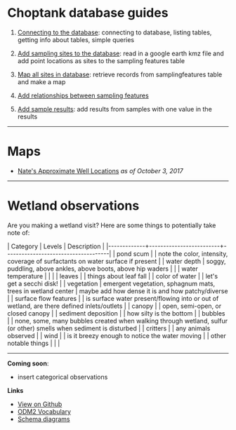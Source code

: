 # Choptank database guides

1. [Connecting to the database](https://palmerlab-umd.github.io/choptank-db/connect.html): connecting to database, listing tables, getting info about tables, simple queries

1. [Add sampling sites to the database](https://palmerlab-umd.github.io/choptank-db/insert-samplingfeatures.html): 
read in a google earth kmz file and add point locations as sites to the sampling features table

1. [Map all sites in database](https://palmerlab-umd.github.io/choptank-db/read-samplingfeatures.html): retrieve records from samplingfeatures table and make a map

1. [Add relationships between sampling features](https://palmerlab-umd.github.io/choptank-db/relate-samplingfeatures.html)

1. [Add sample results](https://palmerlab-umd.github.io/choptank-db/insert-sample-results.html): add results from samples with one value in the results

---

# Maps

* [Nate's Approximate Well Locations](https://palmerlab-umd.github.io/choptank-db/ApproxWellLoc.html) 
*as of October 3, 2017*

--- 

# Wetland observations

Are you making a wetland visit? Here are some things to potentially take note of:

| Category    | Levels                  |  Description                        |
|-------------+-------------------------+-------------------------------------|
| pond scum   |  | note the color, intensity, coverage of surfactants on water surface if present |
| water depth | soggy, puddling, above ankles, above boots, above hip waders  | |
| water temperature | | |
| leaves | | things about leaf fall |
| color of water |  | let's get a secchi disk!   |
| vegetation | emergent vegetation, sphagnum mats, trees in wetland center | maybe add how dense it is and how patchy/diverse |
| surface flow features |  | is surface water present/flowing into or out of wetland, are there defined inlets/outlets |
| canopy | | open, semi-open, or closed canopy | 
| sediment deposition | | how silty is the bottom |
| bubbles | | none, some, many bubbles created when walking through wetland, sulfur (or other) smells when sediment is disturbed |
| critters | | any animals observed | 
| wind | | is it breezy enough to notice the water moving | 
| other notable things | | |

---
__Coming soon__:

* insert categorical observations

**Links**

* [View on Github](https://github.com/palmerlab-umd/choptank-db)
* [ODM2 Vocabulary](http://vocabulary.odm2.org/)
* [Schema diagrams](http://odm2.github.io/ODM2/schemas/ODM2_Current/diagrams/index.html)
